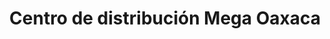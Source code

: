 ---
title: "Centro de distribución Mega Oaxaca"
url: /oaxaca-de-juarez/centro-de-distribucion-mega-oaxaca/
shop: bebidas
---